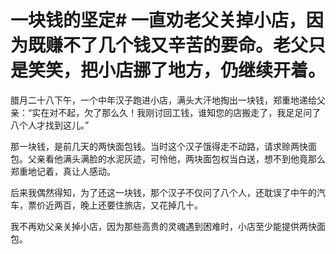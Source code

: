 # 一块钱的坚定# 一直劝老父关掉小店，因为既赚不了几个钱又辛苦的要命。老父只是笑笑，把小店挪了地方，仍继续开着。 

 腊月二十八下午，一个中年汉子跑进小店，满头大汗地掏出一块钱，郑重地递给父亲：“实在对不起，欠了那么久！我刚讨回工钱，谁知您的店搬走了，我足足问了八个人才找到这儿。”  

 那一块钱，是前几天的两快面包钱。当时这个汉子饿得走不动路，请求赊两快面包。父亲看他满头满脸的水泥灰迹，可怜他，两块面包权当白送，想不到他竟那么郑重地记着，真让人感动。  

 后来我偶然得知，为了还这一块钱，那个汉子不仅问了八个人，还耽误了中午的汽车，票价近两百，晚上还要住旅店，又花掉几十。  

 我不再劝父亲关掉小店，因为那些高贵的灵魂遇到困难时，小店至少能提供两快面包。
  